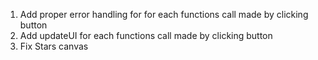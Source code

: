 1. Add proper error handling for for each functions call made by clicking button
2. Add updateUI for each functions call made by clicking button
3. Fix Stars canvas

